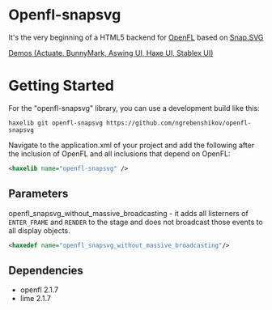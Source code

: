 Openfl-snapsvg
==============

It's the very beginning of a HTML5 backend for [OpenFL](http://www.openfl.org) based on [Snap.SVG](http://snapsvg.io)

[Demos (Actuate, BunnyMark, Aswing UI, Haxe UI, Stablex UI)](http://ngrebenshikov.github.io/openfl-snapsvg/)

Getting Started
==================

For the "openfl-snapsvg" library, you can use a development build like this:

    haxelib git openfl-snapsvg https://github.com/ngrebenshikov/openfl-snapsvg

Navigate to the application.xml of your project and add the following after the inclusion of OpenFL and all inclusions that depend on OpenFL:
```xml
<haxelib name="openfl-snapsvg" />
```

Parameters
----------

openfl_snapsvg_without_massive_broadcasting - it adds all listerners of `ENTER_FRAME` and `RENDER` to the stage and does not broadcast those events to all display objects.

```xml
<haxedef name="openfl_snapsvg_without_massive_broadcasting"/>
```

Dependencies
------------

* openfl 2.1.7
* lime 2.1.7
